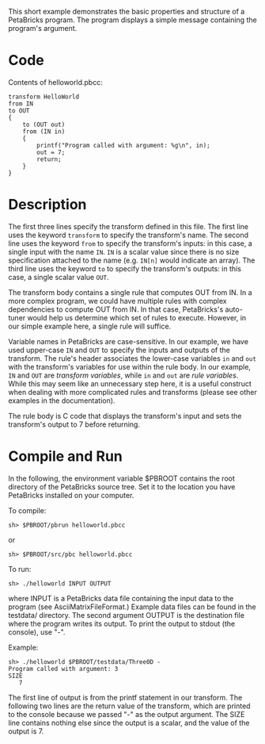 This short example demonstrates the basic properties and structure of a PetaBricks program.  The program displays a simple message containing the program's argument.

# Code #

Contents of helloworld.pbcc:
```
transform HelloWorld
from IN
to OUT
{
    to (OUT out)
    from (IN in)
    {
        printf("Program called with argument: %g\n", in);
        out = 7;
        return;
    }
}
```

# Description #

The first three lines specify the transform defined in this file.  The first line uses the keyword `transform` to specify the transform's name.  The second line uses the keyword `from` to specify the transform's inputs: in this case, a single input with the name `IN`.  `IN` is a scalar value since there is no size specification attached to the name (e.g. `IN[n]` would indicate an array).  The third line uses the keyword `to` to specify the transform's outputs: in this case, a single scalar value `OUT`.

The transform body contains a single rule that computes OUT from IN.  In a more complex program, we could have multiple rules with complex dependencies to compute OUT from IN.  In that case, PetaBricks's auto-tuner would help us determine which set of rules to execute.  However, in our simple example here, a single rule will suffice.

Variable names in PetaBricks are case-sensitive.  In our example, we have used upper-case `IN` and `OUT` to specify the inputs and outputs of the transform.  The rule's header associates the lower-case variables `in` and `out` with the transform's variables for use within the rule body.  In our example, `IN` and `OUT` are <i>transform variables</i>, while `in` and `out` are <i>rule variables</i>.  While this may seem like an unnecessary step here, it is a useful construct when dealing with more complicated rules and transforms (please see other examples in the documentation).

The rule body is C code that displays the transform's input and sets the transform's output to 7 before returning.

# Compile and Run #

In the following, the environment variable $PBROOT contains the root directory of the PetaBricks source tree.  Set it to the location you have PetaBricks installed on your computer.

To compile:
```
sh> $PBROOT/pbrun helloworld.pbcc
```
or
```
sh> $PBROOT/src/pbc helloworld.pbcc
```

To run:
```
sh> ./helloworld INPUT OUTPUT
```
where INPUT is a PetaBricks data file containing the input data to the program (see AsciiMatrixFileFormat.)  Example data files can be found in the testdata/ directory.  The second argument OUTPUT is the destination file where the program writes its output.  To print the output to stdout (the console), use "-".

Example:

```
sh> ./helloworld $PBROOT/testdata/Three0D -
Program called with argument: 3
SIZE
   7
```

The first line of output is from the printf statement in our transform.  The following two lines are the return value of the transform, which are printed to the console because we passed "-" as the output argument.  The SIZE line contains nothing else since the output is a scalar, and the value of the output is 7.